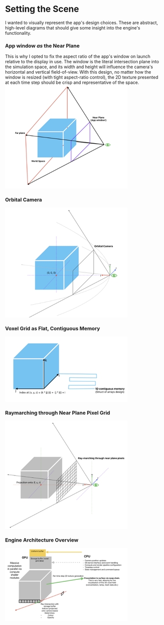 # Setting the Scene  
I wanted to visually represent the app's design choices. These are abstract, high-level diagrams that should give some insight into the engine's functionality.  

### App window *as* the Near Plane  
This is why I opted to fix the aspect ratio of the app's window on launch relative to the display in use. The window is the literal intersection plane into the simulation space, and its width and height will influence the camera's horizontal and vertical field-of-view. With this design, no matter how the window is resized (with tight aspect-ratio control), the 2D texture presented at each time step should be crisp and representative of the space.  
<img src="../../assets/Fig_1.png" alt="Window as near plane" width="400">

### Orbital Camera  
<img src="../../assets/Fig_2.png" alt="Orbital Camera" width="400">

### Voxel Grid as Flat, Contiguous Memory
<img src="../../assets/Fig_3.png" alt="Voxel Grid as Flat, Contiguous Memory" width="400">

### Raymarching through Near Plane Pixel Grid
<img src="../../assets/Fig_4.png" alt="Raymarching through Near Plane Pixel Grid" width="400">

### Engine Architecture Overview
<img src="../../assets/Fig_5.png" alt="Engine Architecture Overview" width="400">